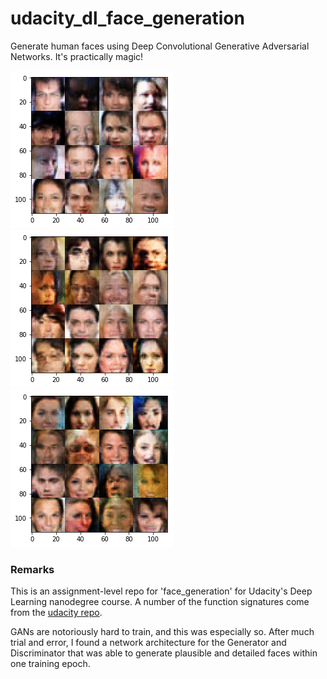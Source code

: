 # udacity_dl_face_generation

Generate human faces using Deep Convolutional Generative Adversarial Networks. It's practically magic!

![32x32 color](assets/img3.png?raw=true "32x32 color") ![32x32 color](assets/img2.png?raw=true "32x32 color") ![32x32 color](assets/img1.png?raw=true "32x32 color")


### Remarks

This is an assignment-level repo for 'face_generation' for Udacity's Deep Learning nanodegree course. A number of the function signatures come from the [udacity repo](https://github.com/udacity/deep-learning).

GANs are notoriously hard to train, and this was especially so. After much trial and error, I found a network architecture for the Generator and Discriminator that was able to generate plausible and detailed faces within one training epoch. 

